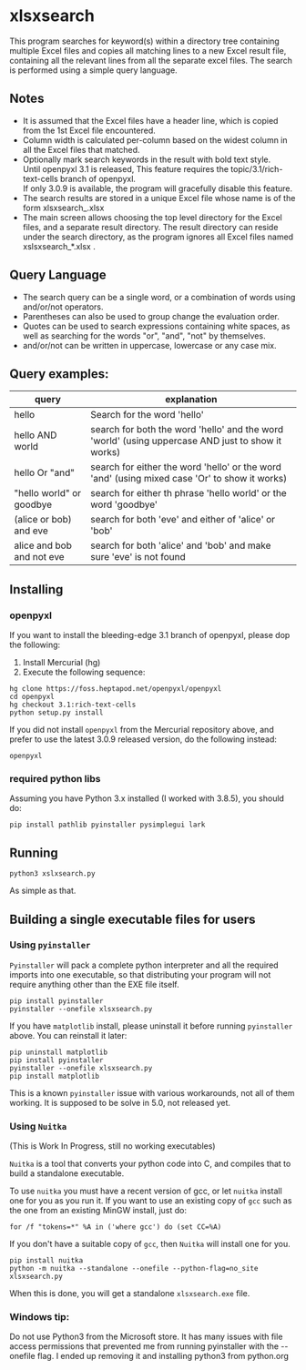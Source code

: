 xlsxsearch
==========

This program searches for keyword(s) within a directory tree containing multiple Excel files and copies all matching lines to a new Excel result file, containing all the relevant lines from all the separate excel files. The search is performed using a simple query language.  

Notes
-----
* It is assumed that the Excel files have a header line, which is copied from the 1st Excel file encountered.  
* Column width is calculated per-column based on the widest column in all the Excel files that matched.  
* Optionally mark search keywords in the result with bold text style.  
  Until openpyxl 3.1 is released, This feature requires the topic/3.1/rich-text-cells branch of openpyxl.  
  If only 3.0.9 is available, the program will gracefully disable this feature.
* The search results are stored in a unique Excel file whose name is of the form xlsxsearch_<searchpattern>.xlsx  
* The main screen allows choosing the top level directory for the Excel files, and a separate result directory. The result directory can reside under the search directory, as the program ignores all Excel files named xslsxsearch_*.xlsx .  

Query Language
--------------
* The search query can be a single word, or a combination of words using and/or/not operators.
* Parentheses can also be used to group change the evaluation order.
* Quotes can be used to search expressions containing white spaces, as well as searching for the words "or", "and", "not" by themselves.
* and/or/not can be written in uppercase, lowercase or any case mix.

Query examples:
---------------

|query|explanation|
|---|---|
|hello| Search for the word 'hello'|
|hello AND world|search for both the word 'hello' and the word 'world' (using uppercase AND just to show it works)|
|hello Or "and"| search for either the word 'hello' or the word 'and' (using mixed case 'Or' to show it works)|
|"hello world" or goodbye| search for either th phrase 'hello world' or the word 'goodbye'|
|(alice or bob) and eve| search for both 'eve' and either of 'alice' or 'bob'|
|alice and bob and not eve|search for both 'alice' and 'bob' and make sure 'eve' is not found|
 
Installing
----------
### openpyxl
If you want to install the bleeding-edge 3.1 branch of openpyxl, please dop the following:
1. Install Mercurial (hg)
2. Execute the following sequence:
```
hg clone https://foss.heptapod.net/openpyxl/openpyxl
cd openpyxl
hg checkout 3.1:rich-text-cells
python setup.py install
```
If you did not install `openpyxl` from the Mercurial repository above, and prefer to use the latest 3.0.9 released version, do the following instead:
```
openpyxl 
```

### required python libs
Assuming you have Python 3.x installed (I worked with 3.8.5), you should do:  

```
pip install pathlib pyinstaller pysimplegui lark
```
Running
-------

    python3 xslxsearch.py
    
As simple as that.

Building a single executable files for users
--------------------------------------------
### Using `pyinstaller`
`Pyinstaller` will pack a complete python interpreter and all the required imports into one executable, so that distributing your program will not require anything other than the EXE file itself.
```
pip install pyinstaller
pyinstaller --onefile xlsxsearch.py
```
If you have `matplotlib` install, please uninstall it before running `pyinstaller` above. You can reinstall it later:
```
pip uninstall matplotlib
pip install pyinstaller
pyinstaller --onefile xlsxsearch.py
pip install matplotlib
```
This is a known `pyinstaller` issue with various workarounds, not all of them working. It is supposed to be solve in 5.0, not released yet.

### Using `Nuitka`
(This is Work In Progress, still no working executables)

`Nuitka` is a tool that converts your python code into C, and compiles that to build a standalone executable.

To use `nuitka` you must have a recent version of gcc, or let `nuitka` install one for you as you run it.
If you want to use an existing copy of `gcc`  such as the one from an existing MinGW install, just do:
```
for /f "tokens=*" %A in ('where gcc') do (set CC=%A)
```
If you don't have a suitable copy of `gcc`, then `Nuitka` will install one for you.
```
pip install nuitka
python -m nuitka --standalone --onefile --python-flag=no_site xlsxsearch.py
```
When this is done, you will get a standalone `xlsxsearch.exe` file.

### Windows tip:
Do not use Python3 from the Microsoft store. It has many issues with file access permissions that prevented me from running pyinstaller with the --onefile flag. I ended up removing it and installing python3 from python.org

